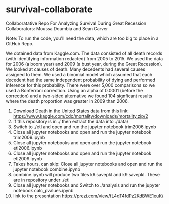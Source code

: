 # survival-collaborate
Collaboratative Repo For Analyzing Survival During Great Recession
Collaborators: Moussa Doumbia and Sean Carver

Note: To run the code, you'll need the data, which are too big to place in a GitHub Repo.  

We obtained data from Kaggle.com.  The data consisted of all death
records (with identifying information redacted) from 2005 to 2015.  We
used the data for 2006 (a boom year) and 2009 (a bust year, during the
Great Recession).  We looked at causes of death.  Many decedents had
several causes assigned to them.  We used a binomial model which
assumed that each decedent had the same independent probability of
dying and performed inference for this probability.  There were over
5,000 comparisons so we used a Bonferroni correction.  Using an alpha
of 0.0001 (before the correction) and a two-sided alternative we found
104 signficant results where the death proportion was greater in 2009
than 2006.

1. Download Death in the United States data from this link: https://www.kaggle.com/cdc/mortality/downloads/mortality.zip/2 
2. If this repository is in ./ then extract the data into ./data/
3. Switch to ./etl and open and run the jupyter notebook trim2006.ipynb       
4. Close all jupyter notebooks and open and run the jupyter notebook trim2009.ipynb
5. Close all jupyter notebooks and open and run the jupyter notebook etl2006.ipynb
6. Close all jupyter notebooks and open and run the jupyter notebook etl2009.ipynb
7. Takes hours, can skip: Close all jupyter notebooks and open and run the jupyter notebook combine.ipynb
8. combine.ipynb will produce two files k6.savepkl and k9.savepkl.  These are in repository under ./etl
9. Close all jupyter notebooks and Switch to ./analysis and run the jupyter notebook calc_pvalues.ipynb
10. link to the presentation https://prezi.com/view/fL4qT4fdPz2KdBWE1euK/
